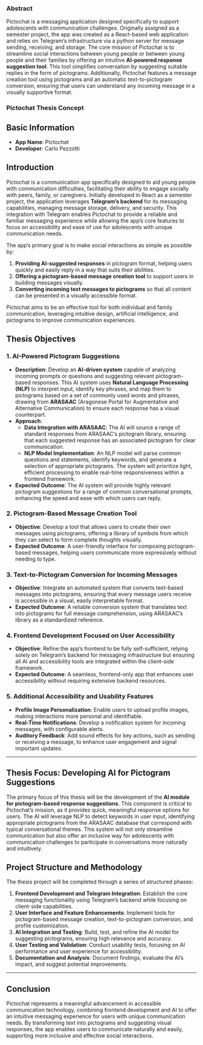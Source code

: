 ### Abstract
Pictochat is a messaging application designed specifically to support adolescents with communication challenges. Originally assigned as a semester project, the app was created as a React-based web application and relies on Telegram’s infrastructure via a python server for message sending, receiving, and storage. The core mission of Pictochat is to streamline social interactions between young people or between young people and their families by offering an intuitive **AI-powered response suggestion tool**. This tool simplifies conversation by suggesting suitable replies in the form of pictograms. Additionally, Pictochat features a message creation tool using pictograms and an automatic text-to-pictogram conversion, ensuring that users can understand any incoming message in a visually supportive format.

<div class="page"/>

### Pictochat Thesis Concept

## Basic Information
- **App Name**: Pictochat
- **Developer**: Carlo Pezzotti

## Introduction
Pictochat is a communication app specifically designed to aid young people with communication difficulties, facilitating their ability to engage socially with peers, family, or caregivers. Initially developed in React as a semester project, the application leverages **Telegram’s backend** for its messaging capabilities, managing message storage, delivery, and security. This integration with Telegram enables Pictochat to provide a reliable and familiar messaging experience while allowing the app’s core features to focus on accessibility and ease of use for adolescents with unique communication needs.

The app’s primary goal is to make social interactions as simple as possible by:
1. **Providing AI-suggested responses** in pictogram format, helping users quickly and easily reply in a way that suits their abilities.
2. **Offering a pictogram-based message creation tool** to support users in building messages visually.
3. **Converting incoming text messages to pictograms** so that all content can be presented in a visually accessible format.

Pictochat aims to be an effective tool for both individual and family communication, leveraging intuitive design, artificial intelligence, and pictograms to improve communication experiences.

## Thesis Objectives

### 1. AI-Powered Pictogram Suggestions
   - **Description**: Develop an **AI-driven system** capable of analyzing incoming prompts or questions and suggesting relevant pictogram-based responses. This AI system uses **Natural Language Processing (NLP)** to interpret input, identify key phrases, and map them to pictograms based on a set of commonly used words and phrases, drawing from **ARASAAC** (Aragonese Portal for Augmentative and Alternative Communication) to ensure each response has a visual counterpart.
   - **Approach**:
     - **Data Integration with ARASAAC**: The AI will source a range of standard responses from ARASAAC’s pictogram library, ensuring that each suggested response has an associated pictogram for clear communication.
     - **NLP Model Implementation**: An NLP model will parse common questions and statements, identify keywords, and generate a selection of appropriate pictograms. The system will prioritize light, efficient processing to enable real-time responsiveness within a frontend framework.
   - **Expected Outcome**: The AI system will provide highly relevant pictogram suggestions for a range of common conversational prompts, enhancing the speed and ease with which users can reply.

<div class="page"/>

### 2. Pictogram-Based Message Creation Tool
   - **Objective**: Develop a tool that allows users to create their own messages using pictograms, offering a library of symbols from which they can select to form complete thoughts visually.
   - **Expected Outcome**: A user-friendly interface for composing pictogram-based messages, helping users communicate more expressively without needing to type.

### 3. Text-to-Pictogram Conversion for Incoming Messages
   - **Objective**: Integrate an automated system that converts text-based messages into pictograms, ensuring that every message users receive is accessible in a visual, easily interpretable format.
   - **Expected Outcome**: A reliable conversion system that translates text into pictograms for full message comprehension, using ARASAAC’s library as a standardized reference.

### 4. Frontend Development Focused on User Accessibility
   - **Objective**: Refine the app’s frontend to be fully self-sufficient, relying solely on Telegram’s backend for messaging infrastructure but ensuring all AI and accessibility tools are integrated within the client-side framework.
   - **Expected Outcome**: A seamless, frontend-only app that enhances user accessibility without requiring extensive backend resources.

### 5. Additional Accessibility and Usability Features
   - **Profile Image Personalization**: Enable users to upload profile images, making interactions more personal and identifiable.
   - **Real-Time Notifications**: Develop a notification system for incoming messages, with configurable alerts.
   - **Auditory Feedback**: Add sound effects for key actions, such as sending or receiving a message, to enhance user engagement and signal important updates.

---

## Thesis Focus: Developing AI for Pictogram Suggestions
The primary focus of this thesis will be the development of the **AI module for pictogram-based response suggestions**. This component is critical to Pictochat’s mission, as it provides quick, meaningful response options for users. The AI will leverage NLP to detect keywords in user input, identifying appropriate pictograms from the ARASAAC database that correspond with typical conversational themes. This system will not only streamline communication but also offer an inclusive way for adolescents with communication challenges to participate in conversations more naturally and intuitively.

<div class="page"/>

## Project Structure and Methodology
The thesis project will be completed through a series of structured phases:
1. **Frontend Development and Telegram Integration**: Establish the core messaging functionality using Telegram’s backend while focusing on client-side capabilities.
2. **User Interface and Feature Enhancements**: Implement tools for pictogram-based message creation, text-to-pictogram conversion, and profile customization.
3. **AI Integration and Testing**: Build, test, and refine the AI model for suggesting pictograms, ensuring high relevance and accuracy.
4. **User Testing and Validation**: Conduct usability tests, focusing on AI performance and user experience for accessibility.
5. **Documentation and Analysis**: Document findings, evaluate the AI’s impact, and suggest potential improvements.

---

## Conclusion
Pictochat represents a meaningful advancement in accessible communication technology, combining frontend development and AI to offer an intuitive messaging experience for users with unique communication needs. By transforming text into pictograms and suggesting visual responses, the app enables users to communicate naturally and easily, supporting more inclusive and effective social interactions.
